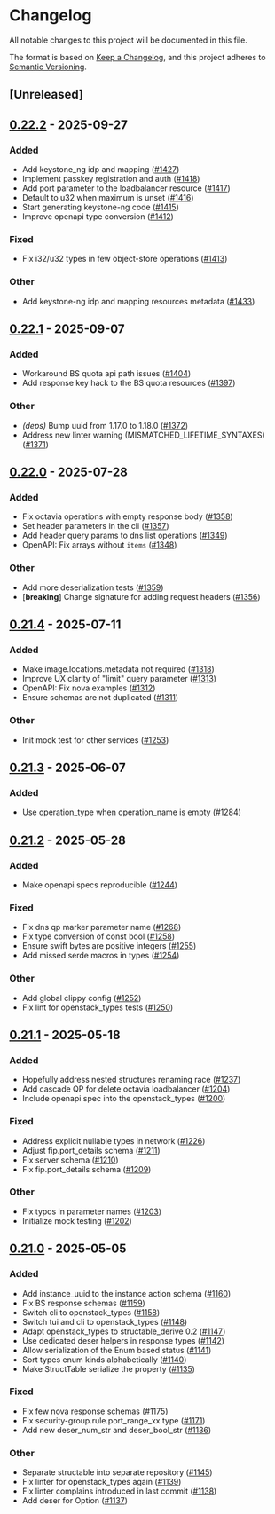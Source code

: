 # Changelog

All notable changes to this project will be documented in this file.

The format is based on [Keep a Changelog](https://keepachangelog.com/en/1.0.0/),
and this project adheres to [Semantic Versioning](https://semver.org/spec/v2.0.0.html).

## [Unreleased]

## [0.22.2](https://github.com/gtema/openstack/compare/openstack_types-v0.22.1...openstack_types-v0.22.2) - 2025-09-27

### Added

- Add keystone_ng idp and mapping ([#1427](https://github.com/gtema/openstack/pull/1427))
- Implement passkey registration and auth ([#1418](https://github.com/gtema/openstack/pull/1418))
- Add port parameter to the loadbalancer resource ([#1417](https://github.com/gtema/openstack/pull/1417))
- Default to u32 when maximum is unset ([#1416](https://github.com/gtema/openstack/pull/1416))
- Start generating keystone-ng code ([#1415](https://github.com/gtema/openstack/pull/1415))
- Improve openapi type conversion ([#1412](https://github.com/gtema/openstack/pull/1412))

### Fixed

- Fix i32/u32 types in few object-store operations ([#1413](https://github.com/gtema/openstack/pull/1413))

### Other

- Add keystone-ng idp and mapping resources metadata ([#1433](https://github.com/gtema/openstack/pull/1433))

## [0.22.1](https://github.com/gtema/openstack/compare/openstack_types-v0.22.0...openstack_types-v0.22.1) - 2025-09-07

### Added

- Workaround BS quota api path issues ([#1404](https://github.com/gtema/openstack/pull/1404))
- Add response key hack to the BS quota resources ([#1397](https://github.com/gtema/openstack/pull/1397))

### Other

- *(deps)* Bump uuid from 1.17.0 to 1.18.0 ([#1372](https://github.com/gtema/openstack/pull/1372))
- Address new linter warning (MISMATCHED_LIFETIME_SYNTAXES) ([#1371](https://github.com/gtema/openstack/pull/1371))

## [0.22.0](https://github.com/gtema/openstack/compare/openstack_types-v0.21.4...openstack_types-v0.22.0) - 2025-07-28

### Added

- Fix octavia operations with empty response body ([#1358](https://github.com/gtema/openstack/pull/1358))
- Set header parameters in the cli ([#1357](https://github.com/gtema/openstack/pull/1357))
- Add header query params to dns list operations ([#1349](https://github.com/gtema/openstack/pull/1349))
- OpenAPI: Fix arrays without `items` ([#1348](https://github.com/gtema/openstack/pull/1348))

### Other

- Add more deserialization tests ([#1359](https://github.com/gtema/openstack/pull/1359))
- [**breaking**] Change signature for adding request headers ([#1356](https://github.com/gtema/openstack/pull/1356))

## [0.21.4](https://github.com/gtema/openstack/compare/openstack_types-v0.21.3...openstack_types-v0.21.4) - 2025-07-11

### Added

- Make image.locations.metadata not required ([#1318](https://github.com/gtema/openstack/pull/1318))
- Improve UX clarity of "limit" query parameter ([#1313](https://github.com/gtema/openstack/pull/1313))
- OpenAPI: Fix nova examples ([#1312](https://github.com/gtema/openstack/pull/1312))
- Ensure schemas are not duplicated ([#1311](https://github.com/gtema/openstack/pull/1311))

### Other

- Init mock test for other services ([#1253](https://github.com/gtema/openstack/pull/1253))

## [0.21.3](https://github.com/gtema/openstack/compare/openstack_types-v0.21.2...openstack_types-v0.21.3) - 2025-06-07

### Added

- Use operation_type when operation_name is empty ([#1284](https://github.com/gtema/openstack/pull/1284))

## [0.21.2](https://github.com/gtema/openstack/compare/openstack_types-v0.21.1...openstack_types-v0.21.2) - 2025-05-28

### Added

- Make openapi specs reproducible ([#1244](https://github.com/gtema/openstack/pull/1244))

### Fixed

- Fix dns qp marker parameter name ([#1268](https://github.com/gtema/openstack/pull/1268))
- Fix type conversion of const bool ([#1258](https://github.com/gtema/openstack/pull/1258))
- Ensure swift bytes are positive integers ([#1255](https://github.com/gtema/openstack/pull/1255))
- Add missed serde macros in types ([#1254](https://github.com/gtema/openstack/pull/1254))

### Other

- Add global clippy config ([#1252](https://github.com/gtema/openstack/pull/1252))
- Fix lint for openstack_types tests ([#1250](https://github.com/gtema/openstack/pull/1250))

## [0.21.1](https://github.com/gtema/openstack/compare/openstack_types-v0.21.0...openstack_types-v0.21.1) - 2025-05-18

### Added

- Hopefully address nested structures renaming race ([#1237](https://github.com/gtema/openstack/pull/1237))
- Add cascade QP for delete octavia loadbalancer ([#1204](https://github.com/gtema/openstack/pull/1204))
- Include openapi spec into the openstack_types ([#1200](https://github.com/gtema/openstack/pull/1200))

### Fixed

- Address explicit nullable types in network ([#1226](https://github.com/gtema/openstack/pull/1226))
- Adjust fip.port_details schema ([#1211](https://github.com/gtema/openstack/pull/1211))
- Fix server schema ([#1210](https://github.com/gtema/openstack/pull/1210))
- Fix fip.port_details schema ([#1209](https://github.com/gtema/openstack/pull/1209))

### Other

- Fix typos in parameter names ([#1203](https://github.com/gtema/openstack/pull/1203))
- Initialize mock testing ([#1202](https://github.com/gtema/openstack/pull/1202))

## [0.21.0](https://github.com/gtema/openstack/compare/openstack_types-v0.20.1...openstack_types-v0.21.0) - 2025-05-05

### Added

- Add instance_uuid to the instance action schema ([#1160](https://github.com/gtema/openstack/pull/1160))
- Fix BS response schemas ([#1159](https://github.com/gtema/openstack/pull/1159))
- Switch cli to openstack_types ([#1158](https://github.com/gtema/openstack/pull/1158))
- Switch tui and cli to openstack_types ([#1148](https://github.com/gtema/openstack/pull/1148))
- Adapt openstack_types to structable_derive 0.2 ([#1147](https://github.com/gtema/openstack/pull/1147))
- Use dedicated deser helpers in response types ([#1142](https://github.com/gtema/openstack/pull/1142))
- Allow serialization of the Enum based status ([#1141](https://github.com/gtema/openstack/pull/1141))
- Sort types enum kinds alphabetically ([#1140](https://github.com/gtema/openstack/pull/1140))
- Make StructTable serialize the property ([#1135](https://github.com/gtema/openstack/pull/1135))

### Fixed

- Fix few nova response schemas ([#1175](https://github.com/gtema/openstack/pull/1175))
- Fix security-group.rule.port_range_xx type ([#1171](https://github.com/gtema/openstack/pull/1171))
- Add new deser_num_str and deser_bool_str ([#1136](https://github.com/gtema/openstack/pull/1136))

### Other

- Separate structable into separate repository ([#1145](https://github.com/gtema/openstack/pull/1145))
- Fix linter for openstack_types again ([#1139](https://github.com/gtema/openstack/pull/1139))
- Fix linter complains introduced in last commit ([#1138](https://github.com/gtema/openstack/pull/1138))
- Add deser for Option<xxx> ([#1137](https://github.com/gtema/openstack/pull/1137))
